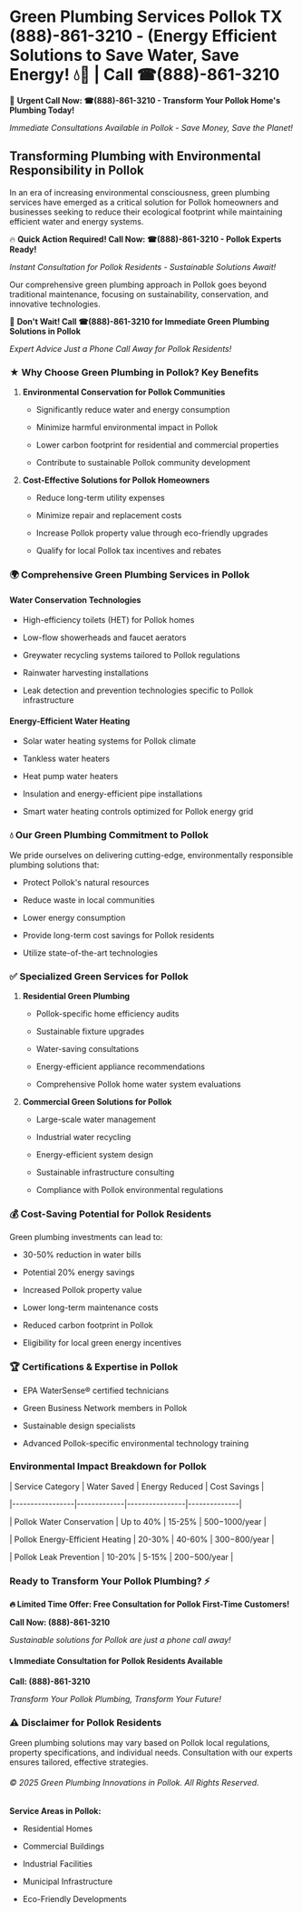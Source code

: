 # Green Plumbing Services Pollok TX (888)-861-3210 - (Energy Efficient Solutions to Save Water, Save Energy! 💧🌿 | Call ☎(888)-861-3210

🚨 **Urgent Call Now: ☎(888)-861-3210 - Transform Your Pollok Home's Plumbing Today!**
*Immediate Consultations Available in Pollok - Save Money, Save the Planet!*

## Transforming Plumbing with Environmental Responsibility in Pollok

In an era of increasing environmental consciousness, green plumbing services have emerged as a critical solution for Pollok homeowners and businesses seeking to reduce their ecological footprint while maintaining efficient water and energy systems. 

🔥 **Quick Action Required! Call Now: ☎(888)-861-3210 - Pollok Experts Ready!**
*Instant Consultation for Pollok Residents - Sustainable Solutions Await!*

Our comprehensive green plumbing approach in Pollok goes beyond traditional maintenance, focusing on sustainability, conservation, and innovative technologies.

🚨 **Don't Wait! Call ☎(888)-861-3210 for Immediate Green Plumbing Solutions in Pollok**
*Expert Advice Just a Phone Call Away for Pollok Residents!*

### ★ Why Choose Green Plumbing in Pollok? Key Benefits

1. **Environmental Conservation for Pollok Communities** 
   - Significantly reduce water and energy consumption
   - Minimize harmful environmental impact in Pollok
   - Lower carbon footprint for residential and commercial properties
   - Contribute to sustainable Pollok community development

2. **Cost-Effective Solutions for Pollok Homeowners** 
   - Reduce long-term utility expenses
   - Minimize repair and replacement costs
   - Increase Pollok property value through eco-friendly upgrades
   - Qualify for local Pollok tax incentives and rebates

### 🌍 Comprehensive Green Plumbing Services in Pollok

#### Water Conservation Technologies
- High-efficiency toilets (HET) for Pollok homes
- Low-flow showerheads and faucet aerators
- Greywater recycling systems tailored to Pollok regulations
- Rainwater harvesting installations
- Leak detection and prevention technologies specific to Pollok infrastructure

#### Energy-Efficient Water Heating
- Solar water heating systems for Pollok climate
- Tankless water heaters
- Heat pump water heaters
- Insulation and energy-efficient pipe installations
- Smart water heating controls optimized for Pollok energy grid

### 💧 Our Green Plumbing Commitment to Pollok

We pride ourselves on delivering cutting-edge, environmentally responsible plumbing solutions that:
- Protect Pollok's natural resources
- Reduce waste in local communities
- Lower energy consumption
- Provide long-term cost savings for Pollok residents
- Utilize state-of-the-art technologies

### ✅ Specialized Green Services for Pollok

1. **Residential Green Plumbing**
   - Pollok-specific home efficiency audits
   - Sustainable fixture upgrades
   - Water-saving consultations
   - Energy-efficient appliance recommendations
   - Comprehensive Pollok home water system evaluations

2. **Commercial Green Solutions for Pollok**
   - Large-scale water management
   - Industrial water recycling
   - Energy-efficient system design
   - Sustainable infrastructure consulting
   - Compliance with Pollok environmental regulations

### 💰 Cost-Saving Potential for Pollok Residents

Green plumbing investments can lead to:
- 30-50% reduction in water bills
- Potential 20% energy savings
- Increased Pollok property value
- Lower long-term maintenance costs
- Reduced carbon footprint in Pollok
- Eligibility for local green energy incentives

### 🏆 Certifications & Expertise in Pollok

- EPA WaterSense® certified technicians
- Green Business Network members in Pollok
- Sustainable design specialists
- Advanced Pollok-specific environmental technology training

### Environmental Impact Breakdown for Pollok

| Service Category | Water Saved | Energy Reduced | Cost Savings |
|-----------------|-------------|----------------|--------------|
| Pollok Water Conservation | Up to 40% | 15-25% | $500-$1000/year |
| Pollok Energy-Efficient Heating | 20-30% | 40-60% | $300-$800/year |
| Pollok Leak Prevention | 10-20% | 5-15% | $200-$500/year |

### Ready to Transform Your Pollok Plumbing? ⚡

**🔥 Limited Time Offer: Free Consultation for Pollok First-Time Customers!**

**Call Now: (888)-861-3210**
*Sustainable solutions for Pollok are just a phone call away!*

#### 📞 Immediate Consultation for Pollok Residents Available

**Call: (888)-861-3210**
*Transform Your Pollok Plumbing, Transform Your Future!*

### ⚠️ Disclaimer for Pollok Residents

Green plumbing solutions may vary based on Pollok local regulations, property specifications, and individual needs. Consultation with our experts ensures tailored, effective strategies.

###### © 2025 Green Plumbing Innovations in Pollok. All Rights Reserved.

**Service Areas in Pollok:** 
- Residential Homes
- Commercial Buildings
- Industrial Facilities
- Municipal Infrastructure
- Eco-Friendly Developments